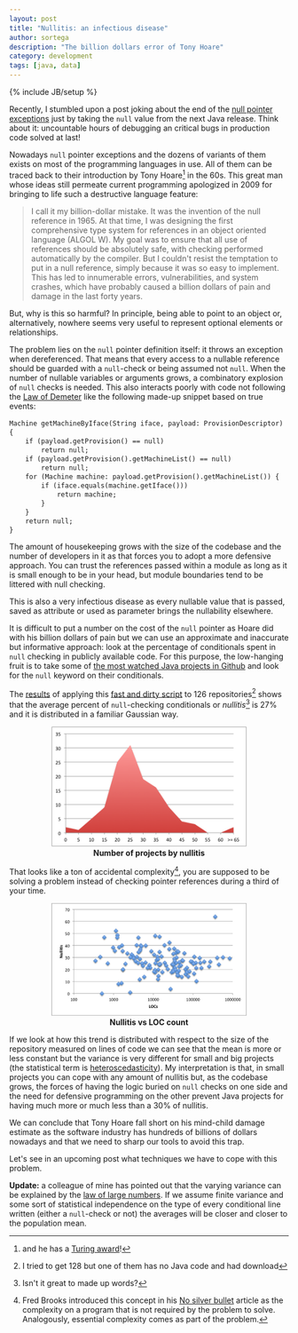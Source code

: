```yaml
---
layout: post
title: "Nullitis: an infectious disease"
author: sortega
description: "The billion dollars error of Tony Hoare"
category: development
tags: [java, data]
---
```

{% include JB/setup %}

Recently, I stumbled upon a post joking about the end of the
[null pointer exceptions][nonpe] just by taking the `null` value from the next
Java release.  Think about it: uncountable hours of debugging an critical bugs
in production code solved at last!

Nowadays `null` pointer exceptions and the dozens of variants of them exists
on most of the programming languages in use.  All of them can be traced back
to their introduction by Tony Hoare[^hoare] in the 60s.  This great man whose
ideas still permeate current programming apologized in 2009 for bringing to
life such a destructive language feature:

> I call it my billion-dollar mistake. It was the invention of the null
> reference in 1965.  At that time, I was designing the first comprehensive
> type system for references in an object oriented language (ALGOL W).  My
> goal was to ensure that all use of references should be absolutely safe,
> with checking performed automatically by the compiler.  But I couldn't
> resist the temptation to put in a null reference, simply because it was so
> easy to implement.  This has led to innumerable errors, vulnerabilities, and
> system crashes, which have probably caused a billion dollars of pain and
> damage in the last forty years.

But, why is this so harmful?  In principle, being able to point to an object
or, alternatively, nowhere seems very useful to represent optional elements or
relationships.

The problem lies on the `null` pointer definition itself: it throws an
exception when dereferenced.  That means that every access to a nullable
reference should be guarded with a `null`-check or being assumed not `null`.
When the number of nullable variables or arguments grows, a combinatory
explosion of `null` checks is needed.  This also interacts poorly with code
not following the [Law of Demeter][demeter] like the following made-up snippet
based on true events:

    Machine getMachineByIface(String iface, payload: ProvisionDescriptor) {
        if (payload.getProvision() == null)
            return null;
        if (payload.getProvision().getMachineList() == null)
            return null;
        for (Machine machine: payload.getProvision().getMachineList()) {
            if (iface.equals(machine.getIface()))
                return machine;
            }
        }
        return null;
    }

The amount of housekeeping grows with the size of the codebase and the number
of developers in it as that forces you to adopt a more defensive approach.
You can trust the references passed within a module as long as it is small
enough to be in your head, but module boundaries tend to be littered with null
checking.

This is also a very infectious disease as every nullable value that is passed,
saved as attribute or used as parameter brings the nullability elsewhere.

It is difficult to put a number on the cost of the `null` pointer as Hoare did
with his billion dollars of pain but we can use an approximate and inaccurate
but informative approach: look at the percentage of conditionals spent in
`null` checking in publicly available code.  For this purpose, the low-hanging
fruit is to take some of [the most watched Java projects in Github][watched]
and look for the `null` keyword on their conditionals.

The [results][results] of applying this [fast and dirty script][script] to 126
repositories[^128] shows that the average percent of `null`-checking
conditionals or *nullitis*[^nullitis] is 27% and it is distributed in a
familiar Gaussian way.

<div style="width: 100%; text-align: center; margin: 1em 0">
    <img src="/assets/nullitis/projects_by_nullitis.png"
         alt="Projects by nullitis" style="width: 70%" />
    <br/>
    <strong>Number of projects by nullitis</strong>
</div>

That looks like a ton of accidental complexity[^accidental], you are supposed
to be solving a problem instead of checking pointer references during a third
of your time.

<div style="width: 100%; text-align: center; margin: 1em 0">
    <img src="/assets/nullitis/nullitis_vs_loc.png"
         alt="Nullitis versus LOC count" style="width: 70%" />
    <br/>
    <strong>Nullitis vs LOC count</strong>
</div>

If we look at how this trend is distributed with respect to the size of the
repository measured on lines of code we can see that the mean is more or less
constant but the variance is very different for small and big projects (the
statistical term is [heteroscedasticity][variance]).  My interpretation is
that, in small projects you can cope with any amount of nullitis but, as the
codebase grows, the forces of having the logic buried on `null` checks on one
side and the need for defensive programming on the other prevent Java projects
for having much more or much less than a 30% of nullitis.

We can conclude that Tony Hoare fall short on his mind-child damage estimate as
the software industry has hundreds of billions of dollars nowadays and that we
need to sharp our tools to avoid this trap.

Let's see in an upcoming post what techniques we have to cope with this
problem.

**Update:** a colleague of mine has pointed out that the varying variance can
be explained by the [law of large numbers][llw].  If we assume finite variance
and some sort of statistical independence on the type of every conditional
line written (either a `null`-check or not) the averages will be closer and
closer to the population mean.


[bullet]: http://en.wikipedia.org/wiki/No_Silver_Bullet
[demeter]: http://en.wikipedia.org/wiki/Law_of_Demeter
[llw]: http://en.wikipedia.org/wiki/Law_of_large_numbers
[nonpe]: http://www.deepakgaikwad.net/index.php/2013/06/24/no-more-nullpointerexception-java.html
[watched]: https://github.com/languages/Java/most_watched
[variance]: http://en.wikipedia.org/wiki/Heteroscedasticity
[results]: /assets/nullitis/repostats.csv
[script]: https://gist.github.com/sortega/5991126
[^128]: I tried to get 128 but one of them has no Java code and had download
[^accidental]: Fred Brooks introduced this concept in his [No silver bullet][bullet] article as the complexity on a program that is not required by the problem to solve.  Analogously, essential complexity comes as part of the problem.
[^hoare]: and he has a [Turing award](http://amturing.acm.org/award_winners/hoare_4622167.cfm)!
[^nullitis]: Isn't it great to made up words?

